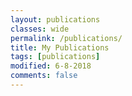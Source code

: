 ```yaml
---
layout: publications
classes: wide
permalink: /publications/
title: My Publications
tags: [publications]
modified: 6-8-2018
comments: false
---
```


